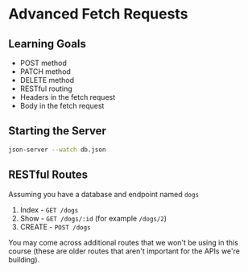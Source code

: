 # Advanced Fetch Requests

## Learning Goals

- POST method
- PATCH method
- DELETE method
- RESTful routing
- Headers in the fetch request
- Body in the fetch request

## Starting the Server

```bash
json-server --watch db.json
```

## RESTful Routes

Assuming you have a database and endpoint named `dogs`

1. Index - `GET /dogs`
2. Show - `GET /dogs/:id` (for example `/dogs/2`)
3. CREATE - `POST /dogs`

You may come across additional routes that we won't be using in this course (these are older routes that aren't important for the APIs we're building).
